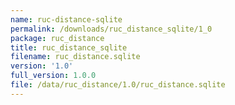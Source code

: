 ```yaml
---
name: ruc-distance-sqlite
permalink: /downloads/ruc_distance_sqlite/1_0
package: ruc_distance
title: ruc_distance_sqlite
filename: ruc_distance.sqlite
version: '1.0'
full_version: 1.0.0
file: /data/ruc_distance/1.0/ruc_distance.sqlite
---
```

